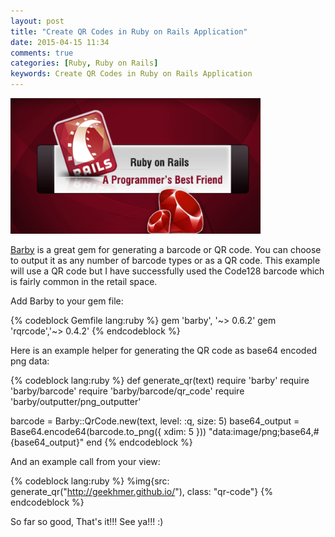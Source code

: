 ```yaml
---
layout: post
title: "Create QR Codes in Ruby on Rails Application"
date: 2015-04-15 11:34
comments: true
categories: [Ruby, Ruby on Rails]
keywords: Create QR Codes in Ruby on Rails Application
---
```


<p>
  <img src="/images/ruby_on_rails.png" width="400" alt="Create QR Codes in Ruby on Rails Application" />
</p>

<p>
  <a href="https://rubygems.org/gems/barby" target="_blank">Barby</a> is a great gem for generating a barcode or QR code. You can choose to output it as any number of barcode types or as a QR code. This example will use a QR code but I have successfully used the Code128 barcode which is fairly common in the retail space.
</p>

<p>
  Add Barby to your gem file:
</p>

{% codeblock Gemfile lang:ruby %}
gem 'barby',  '~> 0.6.2'
gem 'rqrcode','~> 0.4.2'
{% endcodeblock %}

<p>
  Here is an example helper for generating the QR code as base64 encoded png data:
</p>

{% codeblock lang:ruby %}
def generate_qr(text)
  require 'barby'
  require 'barby/barcode'
  require 'barby/barcode/qr_code'
  require 'barby/outputter/png_outputter'

  barcode = Barby::QrCode.new(text, level: :q, size: 5)
  base64_output = Base64.encode64(barcode.to_png({ xdim: 5 }))
  "data:image/png;base64,#{base64_output}"
end
{% endcodeblock %}

<p>
  And an example call from your view:
</p>

{% codeblock lang:ruby %}
%img{src: generate_qr("http://geekhmer.github.io/"), class: "qr-code"}
{% endcodeblock %}

<p>
  So far so good, That's it!!! See ya!!! :)
</p>